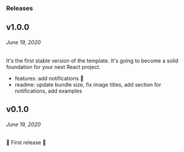### Releases

## v1.0.0
###### *June 19, 2020*

It's the first stable version of the template. It's going to become a solid foundation for your next React project.

- features: add notifications 🎉
- readme: update bundle size, fix image titles, add section for notifications, add examples

## v0.1.0
###### *June 19, 2020*

🎉 First release 🎉
